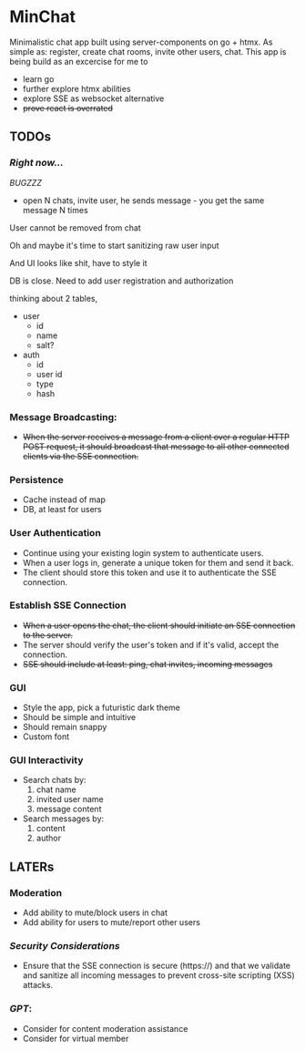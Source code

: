 # MinChat

Minimalistic chat app built using server-components on go + htmx.
As simple as: register, create chat rooms, invite other users, chat.
This app is being build as an excercise for me to 
- learn go
- further explore htmx abilities
- explore SSE as websocket alternative
- <s>prove react is overrated</s>

## TODOs

### *Right now...*

*BUGZZZ*
* open N chats, invite user, he sends message - you get the same message N times

User cannot be removed from chat

Oh and maybe it's time to start sanitizing raw user input

And UI looks like shit, have to style it

DB is close. Need to add user registration and authorization

thinking about 2 tables,
* user
    * id
    * name
    * salt?
* auth
    * id
    * user id
    * type
    * hash

### Message Broadcasting: 
- ~~When the server receives a message from a client over a regular HTTP POST request, it should broadcast that message to all other connected clients via the SSE connection.~~

### Persistence
- Cache instead of map
- DB, at least for users

### User Authentication
- Continue using your existing login system to authenticate users. 
- When a user logs in, generate a unique token for them and send it back. 
- The client should store this token and use it to authenticate the SSE connection.

### Establish SSE Connection
- ~~When a user opens the chat, the client should initiate an SSE connection to the server.~~
- The server should verify the user's token and if it's valid, accept the connection.
- ~~SSE should include at least: ping, chat invites, incoming messages~~

### GUI
- Style the app, pick a futuristic dark theme
- Should be simple and intuitive
- Should remain snappy
- Custom font

### GUI Interactivity
- Search chats by: 
    1. chat name
    2. invited user name
    3. message content
- Search messages by:
    1. content
    2. author

## LATERs

### Moderation
- Add ability to mute/block users in chat
- Add ability for users to mute/report other users

### *Security Considerations*
- Ensure that the SSE connection is secure (https://) and that we validate 
    and sanitize all incoming messages to prevent cross-site scripting (XSS) attacks.

### *GPT*:
- Consider for content moderation assistance
- Consider for virtual member
